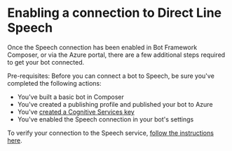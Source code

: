 # Enabling a connection to Direct Line Speech

Once the Speech connection has been enabled in Bot Framework Composer, or via the Azure portal, there are a few additional steps required to get your bot connected.

Pre-requisites: Before you can connect a bot to Speech, be sure you've completed the following actions:

* You've built a basic bot in Composer
* You've created a publishing profile and published your bot to Azure
* You've [created a Cognitive Services key](https://ms.portal.azure.com/#create/Microsoft.CognitiveServicesAllInOne)
* You've enabled the Speech connection in your bot's settings

To verify your connection to the Speech service, [follow the instructions here](https://docs.microsoft.com/azure/bot-service/bot-service-channel-connect-directlinespeech?view=azure-bot-service-4.0#example).
